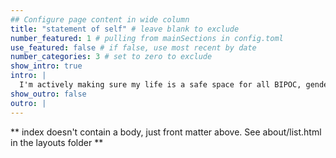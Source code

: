 ```yaml
---
## Configure page content in wide column
title: "statement of self" # leave blank to exclude
number_featured: 1 # pulling from mainSections in config.toml
use_featured: false # if false, use most recent by date
number_categories: 3 # set to zero to exclude
show_intro: true
intro: |
  I'm actively making sure my life is a safe space for all BIPOC, gender diverse, neurodivergent, queer folks which means my website is too <3 There will be no tolerance to threats of any level to the safety of this space.
show_outro: false
outro: |
---
```


** index doesn't contain a body, just front matter above.
See about/list.html in the layouts folder **
